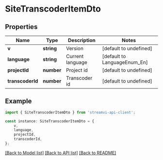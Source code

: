 # SiteTranscoderItemDto


## Properties

Name | Type | Description | Notes
------------ | ------------- | ------------- | -------------
**v** | **string** | Version | [default to undefined]
**language** | **string** | Current language | [default to LanguageEnum_En]
**projectId** | **number** | Project id | [default to undefined]
**transcoderId** | **number** | Transcoder id | [default to undefined]

## Example

```typescript
import { SiteTranscoderItemDto } from 'streamvi-api-client';

const instance: SiteTranscoderItemDto = {
    v,
    language,
    projectId,
    transcoderId,
};
```

[[Back to Model list]](../README.md#documentation-for-models) [[Back to API list]](../README.md#documentation-for-api-endpoints) [[Back to README]](../README.md)
